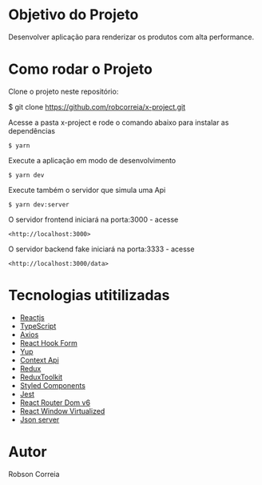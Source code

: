 # Objetivo do Projeto

Desenvolver aplicação para renderizar os produtos com alta performance.

# Como rodar o Projeto

Clone o projeto neste repositório:

$ git clone https://github.com/robcorreia/x-project.git

Acesse a pasta x-project e rode o comando abaixo para instalar as dependências

    $ yarn

Execute a aplicação em modo de desenvolvimento

    $ yarn dev

Execute também o servidor que simula uma Api

    $ yarn dev:server

O servidor frontend iniciará na porta:3000 - acesse

    <http://localhost:3000>

O servidor backend fake iniciará na porta:3333 - acesse

    <http://localhost:3000/data>

# Tecnologias utitilizadas

- [Reactjs](https://pt-br.reactjs.org/)
- [TypeScript](https://www.typescriptlang.org/)
- [Axios](https://axios-http.com/ptbr/docs/intro)
- [React Hook Form](https://react-hook-form.com/)
- [Yup](https://www.npmjs.com/package/yup)
- [Context Api](https://pt-br.reactjs.org/docs/context.html)
- [Redux](https://redux.js.org/)
- [ReduxToolkit](https://redux-toolkit.js.org/)
- [Styled Components](https://styled-components.com/)
- [Jest](https://jestjs.io/pt-BR/)
- [React Router Dom v6](https://reactrouter.com/en/v6.3.0/api)
- [React Window Virtualized](https://react-window.vercel.app/#/examples/list/fixed-size)
- [Json server](https://github.com/typicode/json-server)

# Autor

Robson Correia
